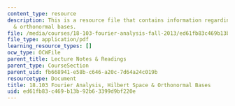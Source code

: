 ```yaml
---
content_type: resource
description: This is a resource file that contains information regarding hilbert space
  & orthonormal bases.
file: /media/courses/18-103-fourier-analysis-fall-2013/ed61fb83c469b13b92b63399d9bf220e_MIT18_103F13_orthonormal.pdf
file_type: application/pdf
learning_resource_types: []
ocw_type: OCWFile
parent_title: Lecture Notes & Readings
parent_type: CourseSection
parent_uid: fb668941-e58b-c646-a20c-7d64a24c019b
resourcetype: Document
title: 18.103 Fourier Analysis, Hilbert Space & Orthonormal Bases
uid: ed61fb83-c469-b13b-92b6-3399d9bf220e
---
```

